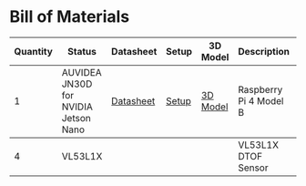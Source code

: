 <!DOCTYPE html>
<html>
  <body>
      <h1>Bill of Materials</h1>
      <table>
          <thead>
              <tr>
                  <th>Quantity</th>
                  <th>Status</th>
                  <th>Datasheet</th>
                  <th>Setup</th>
                  <th>3D Model</th>
                  <th>Description</th>
                  <th>Image</th>
              </tr>
          </thead>
          <tbody>
              <tr>
                  <td>1</td>
                  <td>AUVIDEA JN30D for NVIDIA Jetson Nano</td>
                  <td><a href="datasheet_link">Datasheet</a></td>
                  <td><a href="setup_link">Setup</a></td>
                  <td><a href="3d_model_link">3D Model</a></td>
                  <td>Raspberry Pi 4 Model B</td>
                  <td><img src="https://developer.nvidia.com/blog/wp-content/uploads/2019/03/Jetson-Nano_3QTR-Front_Left-1920px.png" alt="JETSON NANO"></td>
              </tr>
          </tbody>
          <tbody>
              <tr>
                  <td>4</td>
                  <td>VL53L1X</td>
                  <td></td>
                  <td></td>
                  <td></td>
                  <td>VL53L1X DTOF Sensor</td>
                  <td><img src="https://www.google.com/url?sa=i&url=https%3A%2F%2Fholybro.com%2Fproducts%2Fst-vl53l1x-lidar&psig=AOvVaw1qs3nM0aJDikNvsCVAuT1h&ust=1725716637375000&source=images&cd=vfe&opi=89978449&ved=0CBQQjRxqFwoTCIiZ3s-5rogDFQAAAAAdAAAAABAZ" alt="sensor"></td>
              </tr>
          </tbody>
      </table>
  </body>
</html>
